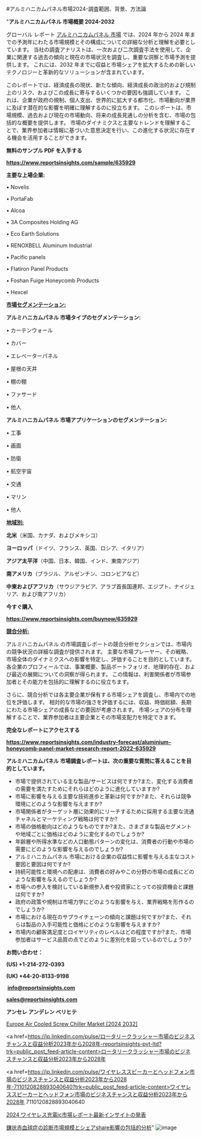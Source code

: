 #アルミハニカムパネル市場2024-調査範囲、背景、方法論

"<strong>アルミハニカムパネル 市場概要 2024-2032</strong>

グローバル レポート <a href=https://www.reportsinsights.com/sample/635929>アルミハニカムパネル 市場</a> では、2024 年から 2024 年までの予測年にわたる市場規模とその構成についての詳細な分析と理解を必要としています。 当社の調査アナリストは、一次および二次調査手法を使用して、企業に関連する過去の傾向と現在の市場状況を調査し、重要な洞察と市場予測を提供します。 これには、2032 年までに収益と市場シェアを拡大​​するための新しいテクノロジーと革新的なソリューションが含まれています。

このレポートでは、経済成長の現状、新たな傾向、経済成長の政治的および規制上のリスク、およびこの成長に寄与するいくつかの要因も強調しています。 これは、企業が政府の規制、個人支出、世界的に拡大する都市化、市場動向が業界に及ぼす潜在的な影響を明確に理解するのに役立ちます。 このレポートは、市場規模、過去および現在の市場動向、将来の成長見通しの分析を含む、市場の包括的な概要を提供します。 市場のダイナミクスと主要なトレンドを理解することで、業界参加者は情報に基づいた意思決定を行い、この進化する状況に存在する機会を活用することができます。

<strong><b>無料のサンプル PDF を入手する</b></strong>

<a href=https://www.reportsinsights.com/sample/635929><strong><u>https://www.reportsinsights.com/sample/635929</u></strong></a>

<strong>主要な上場企業:</strong>

• Novelis

• PortaFab

• Alcoa

• 3A Composites Holding AG

• Eco Earth Solutions

• RENOXBELL Aluminum Industrial

• Pacific panels

• Flatiron Panel Products

• Foshan Fuige Honeycomb Products

• Hexcel

<strong><u>市場セグメンテーション</u></strong><strong><u>:</u></strong>

<strong>アルミハニカムパネル 市場タイプのセグメンテーション:</strong>

• カーテンウォール

• カバー

• エレベーターパネル

• 屋根の天井

• 棚の棚

• ファサード

• 他人

<strong>アルミハニカムパネル 市場アプリケーションのセグメンテーション:</strong>

• 工事

• 画面

• 防衛

• 航空宇宙

• 交通

• マリン

• 他人

<strong><u>地域別</u></strong><strong><u>:</u></strong>

<strong>北米</strong>（米国、カナダ、およびメキシコ）

<strong>ヨーロッパ</strong>（ドイツ、フランス、英国、ロシア、イタリア）

<strong>アジア太平洋</strong>（中国、日本、韓国、インド、東南アジア）

<strong>南アメリカ</strong>（ブラジル、アルゼンチン、コロンビアなど）

<strong>中東およびアフリカ</strong>（サウジアラビア、アラブ首長国連邦、エジプト、ナイジェリア、および南アフリカ）

<strong>今すぐ購入</strong>

<a href=https://www.reportsinsights.com/buynow/635929><strong><u>https://www.reportsinsights.com/buynow/635929</u></strong></a>

<strong><u>競合分析:</u></strong>

アルミハニカムパネル の市場調査レポートの競合分析セクションでは、市場内の競争状況の詳細な調査が提供されます。 主要な市場プレーヤー、その戦略、市場全体のダイナミクスへの影響を特定し、評価することを目的としています。 各企業のプロフィールでは、事業概要、製品ポートフォリオ、地理的存在、および最近の展開についての洞察が得られます。 この情報は、利害関係者が市場参加者とその能力を包括的に理解するのに役立ちます。

さらに、競合分析では各主要企業が保有する市場シェアを調査し、市場内での地位を評価します。 相対的な市場の強さを評価するには、収益、時価総額、長期にわたる市場シェアの成長などの要因が考慮されます。 市場シェアの分布を理解することで、業界参加者は主要企業とその市場支配力を特定できます。

<strong>完全なレポートにアクセスする</strong>

<a href=https://www.reportsinsights.com/industry-forecast/aluminium-honeycomb-panel-market-research-report-2022-635929><strong><u><b>https://www.reportsinsights.com/industry-forecast/aluminium-honeycomb-panel-market-research-report-2022-635929</b></u></strong></a>

<strong><b>アルミハニカムパネル 市場調査レポートは、次の重要な質問に答えることを目的としています。</b></strong>
<ul>
  <li>市場で提供されている主な製品/サービスは何ですか?また、変化する消費者の需要を満たすためにそれらはどのように進化していますか?</li>
  <li>市場に影響を与える主要な技術進歩と革新は何ですか?また、それらは競争環境にどのような影響を与えますか?</li>
  <li>市場関係者がターゲット層に効果的にリーチするために採用する主要な流通チャネルとマーケティング戦略は何ですか?</li>
  <li>市場の価格動向はどのようなものですか?また、さまざまな製品セグメントや地域ごとに価格はどのように変化するのでしょうか?</li>
  <li>年齢層や所得水準などの人口動態パターンの変化は、消費者の行動や市場の需要にどのような影響を与えるのでしょうか?</li>
  <li>アルミハニカムパネル 市場における企業の収益性に影響を与える主なコスト要因と要因は何ですか?</li>
  <li>持続可能性と環境への配慮は、消費者の好みやこの分野の市場の成長にどのような影響を与えるのでしょうか?</li>
  <li>市場への参入を検討している新規参入者や投資家にとっての投資機会と課題は何ですか?</li>
  <li>政府の政策や規制は市場力学にどのような影響を与え、業界戦略を形作るのでしょうか?</li>
  <li>市場における現在のサプライチェーンの傾向と課題は何ですか?また、それらは製品の入手可能性と価格にどのような影響を与えますか?</li>
  <li>市場内の顧客満足度とロイヤリティのレベルはどの程度ですか?また、市場参加者はサービス品質の点でどのように差別化を図っているのでしょうか?</li>
</ul>
<strong>お問い合わせ：</strong>

<strong>(US) +1-214-272-0393</strong>

<strong>(UK) +44-20-8133-9198</strong>

<strong> </strong><a href=info@reportsinsights.com><strong><u>info@reportsinsights.com</u></strong></a>

<a href=sales@reportsinsights.com><strong><u>sales@reportsinsights.com</u></strong></a>

<strong>アンセレ アンデレン ベリヒテ</strong>

<a href=https://www.linkedin.com/pulse/europe-air-cooled-screw-chiller-markets-trends-growth-qooof/>Europe Air Cooled Screw Chiller Market [2024 2032]</a>

<a href=https://jp.linkedin.com/pulse/ロータリークラッシャー市場のビジネスチャンスと収益分析2023年から2028年-reportsinsights-pvt-ltd?trk=public_post_feed-article-content>ロータリークラッシャー市場のビジネスチャンスと収益分析2023年から2028年</a>

<a href=https://jp.linkedin.com/pulse/ワイヤレススピーカーとヘッドフォン市場のビジネスチャンスと収益分析2023年から2028年-7110120828893040640?trk=public_post_feed-article-content>ワイヤレススピーカーとヘッドフォン市場のビジネスチャンスと収益分析2023年から2028年 7110120828893040640</a>

<a href=https://www.linkedin.com/pulse/2024-ワイヤレス充電ic市場レポート最新インサイトの発表-reports-insights-expert/>2024 ワイヤレス充電ic市場レポート最新インサイトの発表</a>

<a href=https://www.linkedin.com/pulse/鎌状赤血球症の診断市場規模とシェアshare影響の包括的分析-reports-insights-expert-8p1zf/>鎌状赤血球症の診断市場規模とシェアshare影響の包括的分析</a>"
![image](https://github.com/aakesh123242/RIMarket/assets/158431203/a40d8786-c725-44bd-8e74-2c4349b136db)
